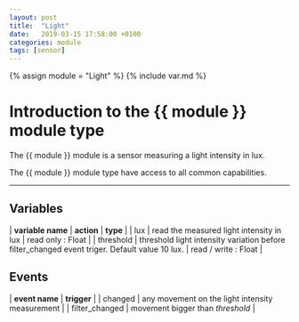 ```yaml
---
layout: post
title:  "Light"
date:   2019-03-15 17:58:00 +0100
categories: module
tags: [sensor]
---
```

{% assign module = "Light" %}
{% include var.md %}

# Introduction to the {{ module }} module type

The {{ module }} module is a sensor measuring a light intensity in lux.

The {{ module }} module type have access to all common capabilities.

----

## Variables

| **variable name** | **action** | **type** |
| lux | read the measured light intensity in lux | read only : Float |
| threshold | threshold light intensity variation before filter_changed event triger. Default value 10 lux. | read / write : Float |

## Events

| **event name** | **trigger** |
| changed | any movement on the light intensity measurement |
| filter_changed | movement bigger than *threshold* |
